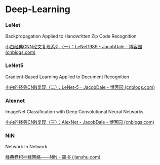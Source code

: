 # Deep-Learning
### LeNet
Backpropagation Applied to Handwritten Zip Code Recognition

[小白经典CNN论文复现系列（一）：LeNet1989 - JacobDale - 博客园 (cnblogs.com)](https://www.cnblogs.com/JacobDale-TechLearning/p/14206527.html)

### LeNet5
Gradient-Based Learning Applied to Document Recognition

[小白的经典CNN复现（二）：LeNet-5 - JacobDale - 博客园 (cnblogs.com)](https://www.cnblogs.com/JacobDale-TechLearning/p/14315022.html)

### Alexnet
ImageNet Classification with Deep Convolutional Neural Networks

[小白的经典CNN复现（三）：AlexNet - JacobDale - 博客园 (cnblogs.com)](https://www.cnblogs.com/JacobDale-TechLearning/p/14385227.html)

### NiN
Network In Network

[经典卷积神经网络——NiN - 简书 (jianshu.com)](https://www.jianshu.com/p/6c1a1fe1fbb3)
